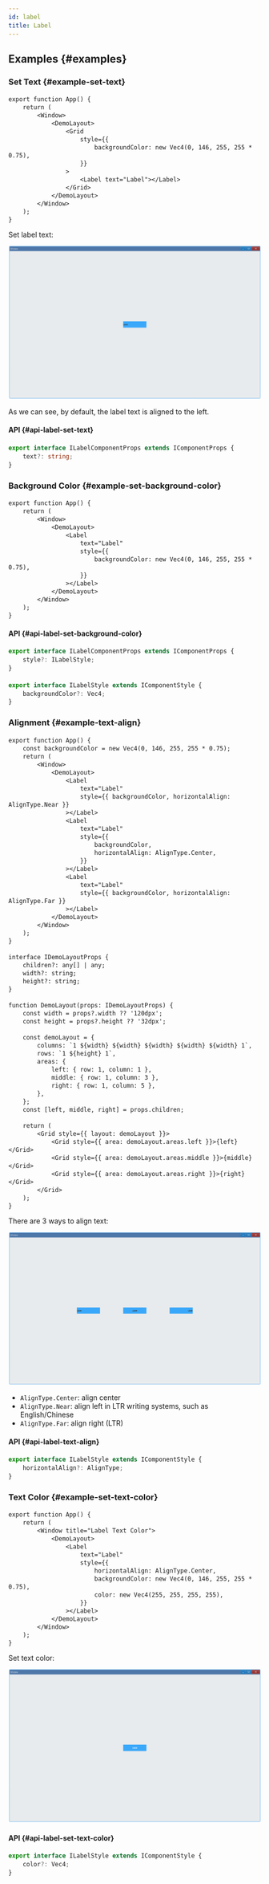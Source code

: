 ```yaml
---
id: label
title: Label
---
```


## Examples {#examples}

### Set Text {#example-set-text}

```tsx {10}
export function App() {
    return (
        <Window>
            <DemoLayout>
                <Grid
                    style={{
                        backgroundColor: new Vec4(0, 146, 255, 255 * 0.75),
                    }}
                >
                    <Label text="Label"></Label>
                </Grid>
            </DemoLayout>
        </Window>
    );
}
```

Set label text:

![label set text](./assets/label-set-text.png)

As we can see, by default, the label text is aligned to the left.

#### API {#api-label-set-text}

```ts
export interface ILabelComponentProps extends IComponentProps {
    text?: string;
}
```

### Background Color {#example-set-background-color}

```tsx {8}
export function App() {
    return (
        <Window>
            <DemoLayout>
                <Label
                    text="Label"
                    style={{
                        backgroundColor: new Vec4(0, 146, 255, 255 * 0.75),
                    }}
                ></Label>
            </DemoLayout>
        </Window>
    );
}
```

#### API {#api-label-set-background-color}

```ts
export interface ILabelComponentProps extends IComponentProps {
    style?: ILabelStyle;
}

export interface ILabelStyle extends IComponentStyle {
    backgroundColor?: Vec4;
}
```

### Alignment {#example-text-align}

```tsx {8,14,19}
export function App() {
    const backgroundColor = new Vec4(0, 146, 255, 255 * 0.75);
    return (
        <Window>
            <DemoLayout>
                <Label
                    text="Label"
                    style={{ backgroundColor, horizontalAlign: AlignType.Near }}
                ></Label>
                <Label
                    text="Label"
                    style={{
                        backgroundColor,
                        horizontalAlign: AlignType.Center,
                    }}
                ></Label>
                <Label
                    text="Label"
                    style={{ backgroundColor, horizontalAlign: AlignType.Far }}
                ></Label>
            </DemoLayout>
        </Window>
    );
}

interface IDemoLayoutProps {
    children?: any[] | any;
    width?: string;
    height?: string;
}

function DemoLayout(props: IDemoLayoutProps) {
    const width = props?.width ?? '120dpx';
    const height = props?.height ?? '32dpx';

    const demoLayout = {
        columns: `1 ${width} ${width} ${width} ${width} ${width} 1`,
        rows: `1 ${height} 1`,
        areas: {
            left: { row: 1, column: 1 },
            middle: { row: 1, column: 3 },
            right: { row: 1, column: 5 },
        },
    };
    const [left, middle, right] = props.children;

    return (
        <Grid style={{ layout: demoLayout }}>
            <Grid style={{ area: demoLayout.areas.left }}>{left}</Grid>
            <Grid style={{ area: demoLayout.areas.middle }}>{middle}</Grid>
            <Grid style={{ area: demoLayout.areas.right }}>{right}</Grid>
        </Grid>
    );
}
```

There are 3 ways to align text:

![label text align](./assets/label-text-align.png)

-   `AlignType.Center`: align center
-   `AlignType.Near`: align left in LTR writing systems, such as English/Chinese
-   `AlignType.Far`: align right (LTR)

#### API {#api-label-text-align}

```ts
export interface ILabelStyle extends IComponentStyle {
    horizontalAlign?: AlignType;
}
```

### Text Color {#example-set-text-color}

```tsx {10}
export function App() {
    return (
        <Window title="Label Text Color">
            <DemoLayout>
                <Label
                    text="Label"
                    style={{
                        horizontalAlign: AlignType.Center,
                        backgroundColor: new Vec4(0, 146, 255, 255 * 0.75),
                        color: new Vec4(255, 255, 255, 255),
                    }}
                ></Label>
            </DemoLayout>
        </Window>
    );
}
```

Set text color:

![label text color](./assets/label-text-color.png)

#### API {#api-label-set-text-color}

```ts
export interface ILabelStyle extends IComponentStyle {
    color?: Vec4;
}
```
